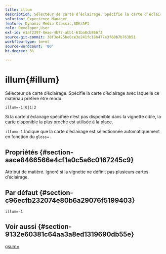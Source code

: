 ```yaml
---
title: illum
description: Sélecteur de carte d’éclairage. Spécifie la carte d’éclairage avec laquelle ce matériau préfère être rendu.
solution: Experience Manager
feature: Dynamic Media Classic,SDK/API
role: Developer,User
exl-id: e1af2397-8eae-4b77-abb1-61ba8cb866f3
source-git-commit: 38f3e425be0ce3e241fc18b477e3f68b7b763b51
workflow-type: tm+mt
source-wordcount: '80'
ht-degree: 3%

---
```


# illum{#illum}

Sélecteur de carte d’éclairage. Spécifie la carte d’éclairage avec laquelle ce matériau préfère être rendu.

`illum=-1|0|1|2`

Si la carte d’éclairage spécifiée n’est pas disponible dans la vignette cible, la carte disponible la plus proche est utilisée à la place.

`illum=-1` Indique que la carte d’éclairage est sélectionnée automatiquement en fonction du `gloss=` .

## Propriétés {#section-aace8466566e4cf1a0c5a6c0167245c9}

Attribut de matière. Ignoré si la vignette ne définit pas plusieurs cartes d’éclairage.

## Par défaut {#section-c96ecfb232074e80b6a29076f5199403}

`illum=-1`

## Voir aussi {#section-9132e60381c64aa3a8ed1319690db55e}

[gsum=](../../../../../ir-api/http-protocol/image-rendering-api-ref/c-ir-http-protocol-ref/c-ir-http-protocol-command-reference/r-ir-http-gloss.md#reference-325aef2ee51e4e1584a06047427340ca)
